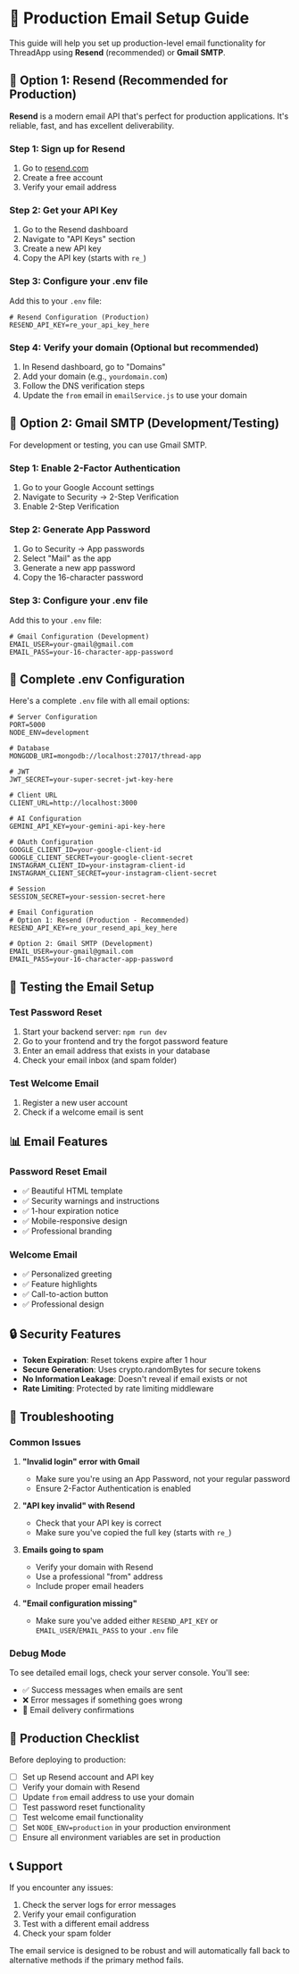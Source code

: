# 📧 Production Email Setup Guide

This guide will help you set up production-level email functionality for ThreadApp using **Resend** (recommended) or **Gmail SMTP**.

## 🚀 Option 1: Resend (Recommended for Production)

**Resend** is a modern email API that's perfect for production applications. It's reliable, fast, and has excellent deliverability.

### Step 1: Sign up for Resend
1. Go to [resend.com](https://resend.com)
2. Create a free account
3. Verify your email address

### Step 2: Get your API Key
1. Go to the Resend dashboard
2. Navigate to "API Keys" section
3. Create a new API key
4. Copy the API key (starts with `re_`)

### Step 3: Configure your .env file
Add this to your `.env` file:
```env
# Resend Configuration (Production)
RESEND_API_KEY=re_your_api_key_here
```

### Step 4: Verify your domain (Optional but recommended)
1. In Resend dashboard, go to "Domains"
2. Add your domain (e.g., `yourdomain.com`)
3. Follow the DNS verification steps
4. Update the `from` email in `emailService.js` to use your domain

## 📧 Option 2: Gmail SMTP (Development/Testing)

For development or testing, you can use Gmail SMTP.

### Step 1: Enable 2-Factor Authentication
1. Go to your Google Account settings
2. Navigate to Security → 2-Step Verification
3. Enable 2-Step Verification

### Step 2: Generate App Password
1. Go to Security → App passwords
2. Select "Mail" as the app
3. Generate a new app password
4. Copy the 16-character password

### Step 3: Configure your .env file
Add this to your `.env` file:
```env
# Gmail Configuration (Development)
EMAIL_USER=your-gmail@gmail.com
EMAIL_PASS=your-16-character-app-password
```

## 🔧 Complete .env Configuration

Here's a complete `.env` file with all email options:

```env
# Server Configuration
PORT=5000
NODE_ENV=development

# Database
MONGODB_URI=mongodb://localhost:27017/thread-app

# JWT
JWT_SECRET=your-super-secret-jwt-key-here

# Client URL
CLIENT_URL=http://localhost:3000

# AI Configuration
GEMINI_API_KEY=your-gemini-api-key-here

# OAuth Configuration
GOOGLE_CLIENT_ID=your-google-client-id
GOOGLE_CLIENT_SECRET=your-google-client-secret
INSTAGRAM_CLIENT_ID=your-instagram-client-id
INSTAGRAM_CLIENT_SECRET=your-instagram-client-secret

# Session
SESSION_SECRET=your-session-secret-here

# Email Configuration
# Option 1: Resend (Production - Recommended)
RESEND_API_KEY=re_your_resend_api_key_here

# Option 2: Gmail SMTP (Development)
EMAIL_USER=your-gmail@gmail.com
EMAIL_PASS=your-16-character-app-password
```

## 🧪 Testing the Email Setup

### Test Password Reset
1. Start your backend server: `npm run dev`
2. Go to your frontend and try the forgot password feature
3. Enter an email address that exists in your database
4. Check your email inbox (and spam folder)

### Test Welcome Email
1. Register a new user account
2. Check if a welcome email is sent

## 📊 Email Features

### Password Reset Email
- ✅ Beautiful HTML template
- ✅ Security warnings and instructions
- ✅ 1-hour expiration notice
- ✅ Mobile-responsive design
- ✅ Professional branding

### Welcome Email
- ✅ Personalized greeting
- ✅ Feature highlights
- ✅ Call-to-action button
- ✅ Professional design

## 🔒 Security Features

- **Token Expiration**: Reset tokens expire after 1 hour
- **Secure Generation**: Uses crypto.randomBytes for secure tokens
- **No Information Leakage**: Doesn't reveal if email exists or not
- **Rate Limiting**: Protected by rate limiting middleware

## 🚨 Troubleshooting

### Common Issues

1. **"Invalid login" error with Gmail**
   - Make sure you're using an App Password, not your regular password
   - Ensure 2-Factor Authentication is enabled

2. **"API key invalid" with Resend**
   - Check that your API key is correct
   - Make sure you've copied the full key (starts with `re_`)

3. **Emails going to spam**
   - Verify your domain with Resend
   - Use a professional "from" address
   - Include proper email headers

4. **"Email configuration missing"**
   - Make sure you've added either `RESEND_API_KEY` or `EMAIL_USER`/`EMAIL_PASS` to your `.env` file

### Debug Mode

To see detailed email logs, check your server console. You'll see:
- ✅ Success messages when emails are sent
- ❌ Error messages if something goes wrong
- 📧 Email delivery confirmations

## 🎯 Production Checklist

Before deploying to production:

- [ ] Set up Resend account and API key
- [ ] Verify your domain with Resend
- [ ] Update `from` email address to use your domain
- [ ] Test password reset functionality
- [ ] Test welcome email functionality
- [ ] Set `NODE_ENV=production` in your production environment
- [ ] Ensure all environment variables are set in production

## 📞 Support

If you encounter any issues:
1. Check the server logs for error messages
2. Verify your email configuration
3. Test with a different email address
4. Check your spam folder

The email service is designed to be robust and will automatically fall back to alternative methods if the primary method fails. 
